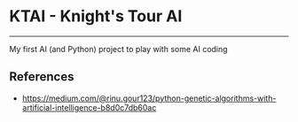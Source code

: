 # KTAI - Knight's Tour AI
---

My first AI (and Python) project to play with some AI coding

## References

- https://medium.com/@rinu.gour123/python-genetic-algorithms-with-artificial-intelligence-b8d0c7db60ac